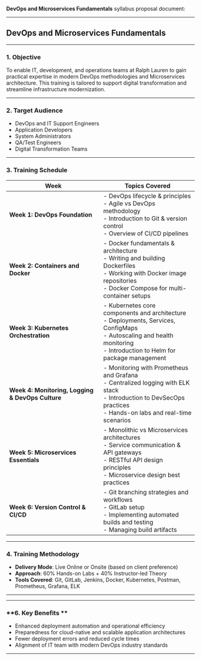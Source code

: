  **DevOps and Microservices Fundamentals** syllabus proposal document:

---

## **DevOps and Microservices Fundamentals**



---

### **1. Objective**

To enable IT, development, and operations teams at Ralph Lauren to gain practical expertise in modern DevOps methodologies and Microservices architecture. This training is tailored to support digital transformation and streamline infrastructure modernization.

---

### **2. Target Audience**

* DevOps and IT Support Engineers
* Application Developers
* System Administrators
* QA/Test Engineers
* Digital Transformation Teams

---

### **3. Training Schedule**

| **Week**                                         | **Topics Covered**                                                                                                                                                                 |
| ------------------------------------------------ | ---------------------------------------------------------------------------------------------------------------------------------------------------------------------------------- |
| **Week 1: DevOps Foundation**                    | - DevOps lifecycle & principles  <br> - Agile vs DevOps methodology <br> - Introduction to Git & version control <br> - Overview of CI/CD pipelines                                |
| **Week 2: Containers and Docker**                | - Docker fundamentals & architecture <br> - Writing and building Dockerfiles <br> - Working with Docker image repositories <br> - Docker Compose for multi-container setups        |
| **Week 3: Kubernetes Orchestration**             | - Kubernetes core components and architecture <br> - Deployments, Services, ConfigMaps <br> - Autoscaling and health monitoring <br> - Introduction to Helm for package management |
| **Week 4: Monitoring, Logging & DevOps Culture** | - Monitoring with Prometheus and Grafana <br> - Centralized logging with ELK stack <br> - Introduction to DevSecOps practices <br> - Hands-on labs and real-time scenarios         |
| **Week 5: Microservices Essentials**             | - Monolithic vs Microservices architectures <br> - Service communication & API gateways <br> - RESTful API design principles <br> - Microservice design best practices             |
| **Week 6: Version Control & CI/CD**              | - Git branching strategies and workflows <br> - GitLab setup <br> - Implementing automated builds and testing <br> - Managing build artifacts                      |

---

### **4. Training Methodology**

* **Delivery Mode**: Live Online or Onsite (based on client preference)
* **Approach**: 60% Hands-on Labs + 40% Instructor-led Theory
* **Tools Covered**: Git, GitLab, Jenkins, Docker, Kubernetes, Postman, Prometheus, Grafana, ELK

---


---

### **6. Key Benefits **

* Enhanced deployment automation and operational efficiency
* Preparedness for cloud-native and scalable application architectures
* Fewer deployment errors and reduced cycle times
* Alignment of IT team with modern DevOps industry standards

---

